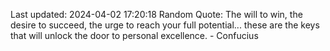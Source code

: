 Last updated: 2024-04-02 17:20:18
Random Quote: The will to win, the desire to succeed, the urge to reach your full potential... these are the keys that will unlock the door to personal excellence. - Confucius